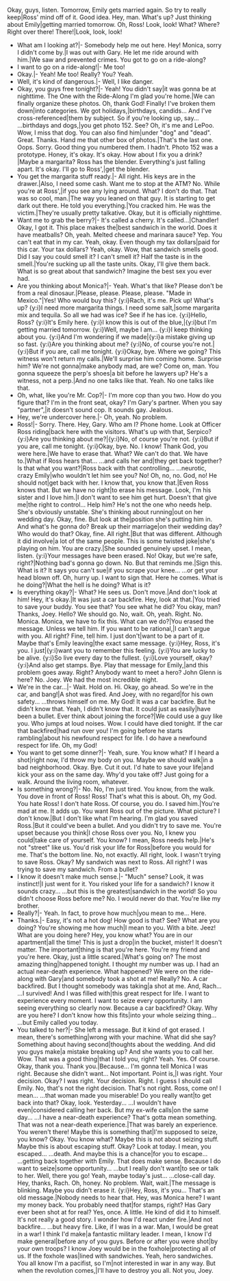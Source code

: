 Okay, guys, listen.
Tomorrow, Emily gets married again.
So try to really keep|Ross' mind off of it.
Good idea.
Hey, man. What's up?
Just thinking about Emily|getting married tomorrow.
Oh, Ross! Look, look!
What? Where?
Right over there! There!|Look, look, look!
- What am I looking at?|- Somebody help me out here.
Hey!
Monica, sorry I didn't come by.|I was out with Gary.
He let me ride around with him.|We saw and prevented crimes.
You got to go on a ride-along?
- I want to go on a ride-along!|- Me too!
- Okay.|- Yeah! Me too!
Really? You?
Yeah.
- Well, it's kind of dangerous.|- Well, I like danger.
- Okay, you guys free tonight?|- Yeah!
You didn't say|it was gonna be at nighttime.
The One with the Ride-Along
I'm glad you're home.|We can finally organize these photos.
Oh, thank God!
Finally!
I've broken them down|into categories.
We got holidays,|birthdays, candids...
And I've cross-referenced|them by subject.
So if you're looking up, say...
...birthdays and dogs,|you get photo 152.
See?
Oh, it's me and LePoo.
Wow, I miss that dog.
You can also find him|under "dog" and "dead".
Great. Thanks.
Hand me that other box of photos.|That's the last one.
Oops.
Sorry.
Good thing you numbered them.
I hadn't.
Photo 152 was a prototype.
Honey, it's okay. It's okay.
How about I fix you a drink?|Maybe a margarita?
Ross has the blender.
Everything's just falling apart.
It's okay. I'll go to Ross',|get the blender.
- You get the margarita stuff ready.|- All right.
His keys are in the drawer.|Also, I need some cash.
Want me to stop at the ATM?
No. While you're at Ross',|if you see any lying around.
What?
I don't do that.
That was so cool, man.|The way you leaned on that guy.
It is starting to get dark out there.
He told you everything.|You cracked him.
He was the victim.|They're usually pretty talkative.
Okay, but it is officially nighttime.
- Want me to grab the berry?|- It's called a cherry.
It's called...|Chandler!
Okay, I got it.
This place makes the|best sandwich in the world.
Does it have meatballs?
Oh, yeah.
Melted cheese and marinara sauce?
Yep.
You can't eat that in my car.
Yeah, okay.
Even though my tax dollars|paid for this car.
Your tax dollars?
Yeah, okay.
Wow, that sandwich smells good.
Did I say you could smell it?
I can't smell it?
Half the taste is in the smell.|You're sucking up all the taste units.
Okay, I'll give them back.
What is so great about that sandwich?
Imagine the best sex you ever had.
- Are you thinking about Monica?|- Yeah.
What's that like?
Please don't be from a real dinosaur.|Please, please.
Please, please.
"Made in Mexico."|Yes!
Who would buy this?
{y:i}Rach, it's me. Pick up!
What's up?
{y:i}I need more margarita things.
I need some salt,|some margarita mix and tequila.
So all we had was ice?
See if he has ice.
{y:i}Hello, Ross?
{y:i}It's Emily here.
{y:i}I know this is out of the blue,|{y:i}but I'm getting married tomorrow.
{y:i}Well, maybe I am...
{y:i}I keep thinking about you.
{y:i}And I'm wondering if we made|{y:i}a mistake giving up so fast.
{y:i}Are you thinking about me?
{y:i}No, of course you're not.|{y:i}But if you are, call me tonight.
{y:i}Okay, bye.
Where we going?
This witness won't return my calls.|We'll surprise him coming home.
Surprise him? We're not gonna|make anybody mad, are we?
Come on, man.
You gonna squeeze the perp's shoes|a bit before he lawyers up?
He's a witness, not a perp.|And no one talks like that.
Yeah. No one talks like that.
- Oh, what, like you're Mr. Cop?|- I'm more cop than you two.
How do you figure that?
I'm in the front seat, okay?
I'm Gary's partner.
When you say "partner",|it doesn't sound cop.
It sounds gay.
Jealous.
- Hey, we're undercover here.|- Oh, yeah. No problem.
- Ross!|- Sorry.
There.
Hey, Gary. Who am I?
Phone home.
Look at Officer Ross riding|back here with the visitors.
What's up with that, Serpico?
{y:i}Are you thinking about me?|{y:i}No, of course you're not.
{y:i}But if you are, call me tonight.
{y:i}Okay, bye.
No.
I know!
Thank God, you were here.|We have to erase that.
What? We can't do that.
We have to.|What if Ross hears that...
...and calls her and|they get back together?
Is that what you want?|Ross back with that controlling...
...neurotic, crazy Emily|who wouldn't let him see you?
No! Oh, no, no.
God, no! He should not|get back with her.
I know that, you know that.|Even Ross knows that.
But we have no right|to erase his message.
Look, I'm his sister and I love him.|I don't want to see him get hurt.
Doesn't that give me|the right to control...
Help him?
He's not the one who needs help.
She's obviously unstable.
She's thinking about running|out on her wedding day.
Okay, fine. But look at the|position she's putting him in.
And what's he gonna do?
Break up their marriage|on their wedding day?
Who would do that?
Okay, fine. All right.|But that was different.
Although it did involve|a lot of the same people.
This is some twisted joke|she's playing on him.
You are crazy.|She sounded genuinely upset.
I mean, listen.
{y:i}Your messages have been erased.
No!
Okay, but we're safe, right?|Nothing bad's gonna go down.
No. But that reminds me.|Sign this.
What is it?
It says you can't sue|if you scrape your knee...
...or get your head blown off.
Oh, hurry up. I want to sign that.
Here he comes.
What is he doing?|What the hell is he doing?
What is it?
- Is everything okay?|- What?
He sees us. Don't move.|And don't look at him!
Hey, it's okay.|It was just a car backfire.
Hey, look at that.|You tried to save your buddy.
You see that?
You see what he did?
You okay, man?
Thanks, Joey.
Hello?
We should go.
No, wait.
Oh, yeah. Right.
No. Monica.
Monica, we have to fix this.
What can we do?|You erased the message.
Unless we tell him.
If you want to be rational,|I can't argue with you.
All right?
Fine, tell him. I just don't|want to be a part of it.
Maybe that's Emily leaving|the exact same message.
{y:i}Hey, Ross, it's you. I just|{y:i}want you to remember this feeling.
{y:i}You are lucky to be alive.
{y:i}So live every day to the fullest.
{y:i}Love yourself, okay?
{y:i}And also get stamps. Bye.
Play that message for Emily,|and this problem goes away.
Right?
Anybody want to meet a hero?
John Glenn is here?
No. Joey.
We had the most incredible night.
- We're in the car...|- Wait. Hold on.
Hi.
Okay, go ahead.
So we're in the car, and bang!|A shot was fired.
And Joey, with no regard|for his own safety...
...throws himself on me.
My God!
It was a car backfire.
But he didn't know that.
Yeah, I didn't know that.
It could just as easily|have been a bullet.
Ever think about joining the force?|We could use a guy like you.
Who jumps at loud noises.
Wow. I could have died tonight.
If the car that backfired|had run over you!
I'm going before he starts rambling|about his newfound respect for life.
I do have a newfound respect for life.
Oh, my God!
- You want to get some dinner?|- Yeah, sure.
You know what? If I heard a shot|right now, I'd throw my body on you.
Maybe we should walk|in a bad neighborhood.
Okay.
Bye.
Cut it out.
I'd hate to save your life|and kick your ass on the same day.
Why'd you take off?
Just going for a walk.
Around the living room, whatever.
- Is something wrong?|- No. No, I'm just tired.
You know, from the walk.
You dove in front of Ross!
Ross!
That's what this is about.
Oh, my God. You hate Ross!
I don't hate Ross.
Of course, you do. I saved him.|You're mad at me. It adds up.
You want Ross out of the picture.
What picture?
I don't know.|But I don't like what I'm hearing.
I'm glad you saved Ross.|But it could've been a bullet.
And you didn't try to save me.
You're upset because you think|I chose Ross over you.
No, I knew you could|take care of yourself.
You know? I mean, Ross needs help.|He's not "street" like us.
You'd risk your life for Ross|before you would for me.
That's the bottom line.
No, not exactly.
All right, look.
I wasn't trying to save Ross.
Okay?
My sandwich was next to Ross.
All right?
I was trying to save my sandwich.
From a bullet?
- I know it doesn't make much sense.|- "Much" sense?
Look, it was instinct!|I just went for it.
You risked your life for a sandwich?
I know it sounds crazy...
...but this is the greatest|sandwich in the world!
So you didn't choose Ross before me?
No. I would never do that.
You're like my brother.
- Really?|- Yeah.
In fact, to prove how much|you mean to me...
Here.
- Thanks.|- Easy, it's not a hot dog!
How good is that?
See?
What are you doing?
You're showing me how much|I mean to you.
With a bite.
Jeez!
What are you doing here?
Hey, you know what?
You are in our apartment|all the time!
This is just a drop|in the bucket, mister!
It doesn't matter. The important|thing is that you're here.
You're my friend and you're here.
Okay, just a little scared.|What's going on?
The most amazing thing|happened tonight.
I thought my number was up.
I had an actual near-death experience.
What happened?
We were on the ride-along with Gary|and somebody took a shot at me!
Really?
No. A car backfired.
But I thought somebody was taking|a shot at me. And, Rach...
...I survived!
And I was filled with|this great respect for life.
I want to experience every moment.
I want to seize every opportunity.
I am seeing everything so clearly now.
Because a car backfired?
Okay. Why are you here?
I don't know how this fits|into your whole seizing thing...
...but Emily called you today.
- You talked to her?|- She left a message.
But it kind of got erased.
I mean, there's something|wrong with your machine.
What did she say?
Something about having second|thoughts about the wedding.
And did you guys make|a mistake breaking up?
And she wants you to call her.
Wow.
That was a good thing|that I told you, right?
Yeah. Yes. Of course.
Okay, thank you. Thank you.|Because...
I'm gonna tell Monica I was right.
Because she didn't want...
Not important. Point is,|I was right. Your decision.
Okay?
I was right.
Your decision.
Right.
I guess I should call Emily.
No, that's not the right decision.
That's not right.
Ross, come on!
I mean...
...that woman made you miserable!
Do you really want|to get back into that?
Okay, look. Yesterday...
...I wouldn't have even|considered calling her back.
But my ex-wife calls|on the same day...
...I have a near-death experience?
That's gotta mean something.
That was not a near-death experience.|That was barely an experience.
You weren't there!
Maybe this is something that|I'm supposed to seize, you know?
Okay. You know what?
Maybe this is not about seizing stuff.
Maybe this is about escaping stuff.
Okay? Look at today.
I mean, you escaped...
...death.
And maybe this is a chance|for you to escape...
...getting back together with Emily.
That does make sense.
Because I do want to seize|some opportunity...
...but I really don't want|to see or talk to her.
Well, there you go!
Yeah, maybe today's just...
...close-call day.
Hey, thanks, Rach.
Oh, honey. No problem.
Wait, wait.|The message is blinking.
Maybe you didn't erase it.
{y:i}Hey, Ross, it's you...
That's an old message.|Nobody needs to hear that.
Hey, was Monica here?
I want my money back.
You probably need that|for stamps, right?
Has Gary ever been shot at for real?
Yes, once.
A little.
He kind of did it to himself.
It's not really a good story.
I wonder how I'd react under fire.|And not backfire...
...but heavy fire.
Like, if I was in a war.
Man, I would be great in a war!
I think I'd make|a fantastic military leader.
I mean, I know I'd make general|before any of you guys.
Before or after you were shot|by your own troops?
I know Joey would be in the foxhole|protecting all of us.
If the foxhole was|lined with sandwiches.
Yeah, hero sandwiches.
You all know I'm a pacifist, so I'm|not interested in war in any way.
But when the revolution comes,|I'll have to destroy you all.
Not you, Joey.